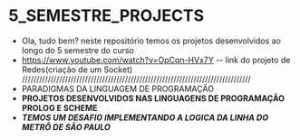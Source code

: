 # 5_SEMESTRE_PROJECTS
- Ola, tudo bem? neste repositório temos os projetos desenvolvidos ao longo do 5 semestre do curso 
- https://www.youtube.com/watch?v=OpCqn-HVx7Y -- link do projeto de Redes(criação de um Socket) 
////////////////////////////////////////////////////////////////////////////////
- PARADIGMAS DA LINGUAGEM DE PROGRAMAÇÃO 
- **PROJETOS DESENVOLVIDOS NAS LINGUAGENS DE PROGRAMAÇÃO PROLOG E SCHEME**
- ***TEMOS UM DESAFIO IMPLEMENTANDO A LOGICA DA LINHA DO METRÔ DE SÃO PAULO***
